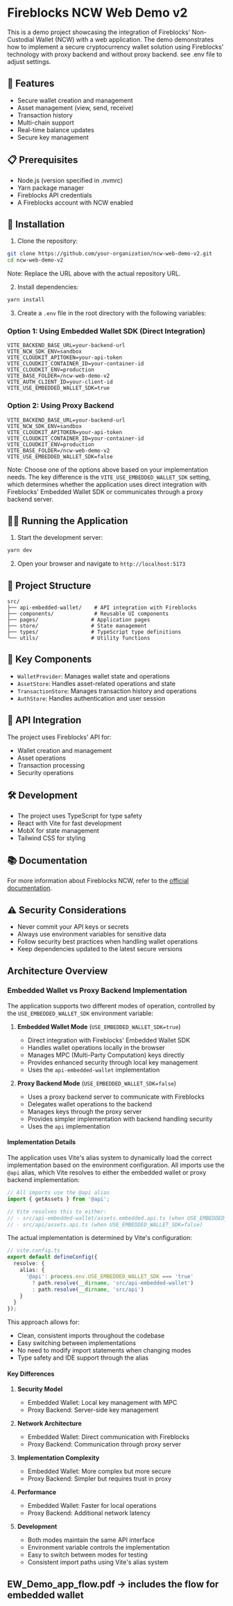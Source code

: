 # Fireblocks NCW Web Demo v2

This is a demo project showcasing the integration of Fireblocks' Non-Custodial Wallet (NCW) with a web application. The demo demonstrates how to implement a secure cryptocurrency wallet solution using Fireblocks' technology with proxy backend and without proxy backend.
see .env file to adjust settings.

## 🚀 Features

- Secure wallet creation and management
- Asset management (view, send, receive)
- Transaction history
- Multi-chain support
- Real-time balance updates
- Secure key management

## 📋 Prerequisites

- Node.js (version specified in .nvmrc)
- Yarn package manager
- Fireblocks API credentials
- A Fireblocks account with NCW enabled

## 🔧 Installation

1. Clone the repository:
```bash
git clone https://github.com/your-organization/ncw-web-demo-v2.git
cd ncw-web-demo-v2
```

Note: Replace the URL above with the actual repository URL.

2. Install dependencies:
```bash
yarn install
```

3. Create a `.env` file in the root directory with the following variables:

### Option 1: Using Embedded Wallet SDK (Direct Integration)
```env
VITE_BACKEND_BASE_URL=your-backend-url
VITE_NCW_SDK_ENV=sandbox
VITE_CLOUDKIT_APITOKEN=your-api-token
VITE_CLOUDKIT_CONTAINER_ID=your-container-id
VITE_CLOUDKIT_ENV=production
VITE_BASE_FOLDER=/ncw-web-demo-v2
VITE_AUTH_CLIENT_ID=your-client-id
VITE_USE_EMBEDDED_WALLET_SDK=true
```

### Option 2: Using Proxy Backend
```env
VITE_BACKEND_BASE_URL=your-backend-url
VITE_NCW_SDK_ENV=sandbox
VITE_CLOUDKIT_APITOKEN=your-api-token
VITE_CLOUDKIT_CONTAINER_ID=your-container-id
VITE_CLOUDKIT_ENV=production
VITE_BASE_FOLDER=/ncw-web-demo-v2
VITE_USE_EMBEDDED_WALLET_SDK=false
```

Note: Choose one of the options above based on your implementation needs. The key difference is the `VITE_USE_EMBEDDED_WALLET_SDK` setting, which determines whether the application uses direct integration with Fireblocks' Embedded Wallet SDK or communicates through a proxy backend server.

## 🏃‍♂️ Running the Application

1. Start the development server:
```bash
yarn dev
```

2. Open your browser and navigate to `http://localhost:5173`

## 📁 Project Structure

```
src/
├── api-embedded-wallet/    # API integration with Fireblocks
├── components/             # Reusable UI components
├── pages/                 # Application pages
├── store/                 # State management
├── types/                 # TypeScript type definitions
└── utils/                 # Utility functions
```

## 🔑 Key Components

- `WalletProvider`: Manages wallet state and operations
- `AssetStore`: Handles asset-related operations and state
- `TransactionStore`: Manages transaction history and operations
- `AuthStore`: Handles authentication and user session

## 🔄 API Integration

The project uses Fireblocks' API for:
- Wallet creation and management
- Asset operations
- Transaction processing
- Security operations

## 🛠️ Development

- The project uses TypeScript for type safety
- React with Vite for fast development
- MobX for state management
- Tailwind CSS for styling

## 📚 Documentation

For more information about Fireblocks NCW, refer to the [official documentation](https://developers.fireblocks.com/docs/non-custodial-wallet).

## ⚠️ Security Considerations

- Never commit your API keys or secrets
- Always use environment variables for sensitive data
- Follow security best practices when handling wallet operations
- Keep dependencies updated to the latest secure versions

## Architecture Overview

### Embedded Wallet vs Proxy Backend Implementation

The application supports two different modes of operation, controlled by the `USE_EMBEDDED_WALLET_SDK` environment variable:

1. **Embedded Wallet Mode** (`USE_EMBEDDED_WALLET_SDK=true`)
    - Direct integration with Fireblocks' Embedded Wallet SDK
    - Handles wallet operations locally in the browser
    - Manages MPC (Multi-Party Computation) keys directly
    - Provides enhanced security through local key management
    - Uses the `api-embedded-wallet` implementation

2. **Proxy Backend Mode** (`USE_EMBEDDED_WALLET_SDK=false`)
    - Uses a proxy backend server to communicate with Fireblocks
    - Delegates wallet operations to the backend
    - Manages keys through the proxy server
    - Provides simpler implementation with backend handling security
    - Uses the `api` implementation

#### Implementation Details

The application uses Vite's alias system to dynamically load the correct implementation based on the environment configuration. All imports use the `@api` alias, which Vite resolves to either the embedded wallet or proxy backend implementation:

```typescript
// All imports use the @api alias
import { getAssets } from '@api';

// Vite resolves this to either:
// - src/api-embedded-wallet/assets.embedded.api.ts (when USE_EMBEDDED_WALLET_SDK=true)
// - src/api/assets.api.ts (when USE_EMBEDDED_WALLET_SDK=false)
```

The actual implementation is determined by Vite's configuration:

```typescript
// vite.config.ts
export default defineConfig({
  resolve: {
    alias: {
      '@api': process.env.USE_EMBEDDED_WALLET_SDK === 'true'
        ? path.resolve(__dirname, 'src/api-embedded-wallet')
        : path.resolve(__dirname, 'src/api')
    }
  }
});
```

This approach allows for:
- Clean, consistent imports throughout the codebase
- Easy switching between implementations
- No need to modify import statements when changing modes
- Type safety and IDE support through the alias

#### Key Differences

1. **Security Model**
    - Embedded Wallet: Local key management with MPC
    - Proxy Backend: Server-side key management

2. **Network Architecture**
    - Embedded Wallet: Direct communication with Fireblocks
    - Proxy Backend: Communication through proxy server

3. **Implementation Complexity**
    - Embedded Wallet: More complex but more secure
    - Proxy Backend: Simpler but requires trust in proxy

4. **Performance**
    - Embedded Wallet: Faster for local operations
    - Proxy Backend: Additional network latency

5. **Development**
    - Both modes maintain the same API interface
    - Environment variable controls the implementation
    - Easy to switch between modes for testing
    - Consistent import paths using Vite's alias system


## EW_Demo_app_flow.pdf → includes the flow for embedded wallet
